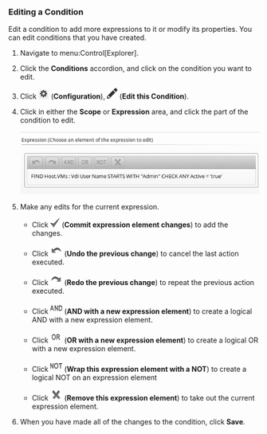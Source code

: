 ### Editing a Condition

Edit a condition to add more expressions to it or modify its properties.
You can edit conditions that you have created.

1.  Navigate to menu:Control\[Explorer\].

2.  Click the **Conditions** accordion, and click on the condition you
    want to edit.

3.  Click ![image](/images/1847.png) (**Configuration**),
    ![image](/images/1851.png) (**Edit this Condition**).

4.  Click in either the **Scope** or **Expression** area, and click the
    part of the condition to edit.

    ![image](/images/1898.png)

5.  Make any edits for the current expression.

      - Click ![image](/images/1863.png) (**Commit expression element
        changes**) to add the changes.

      - Click ![image](/images/1899.png) (**Undo the previous change**)
        to cancel the last action executed.

      - Click ![image](/images/1900.png) (**Redo the previous change**)
        to repeat the previous action executed.

      - Click ![image](/images/1901.png) (**AND with a new expression
        element**) to create a logical AND with a new expression
        element.

      - Click ![image](/images/1902.png) (**OR with a new expression
        element**) to create a logical OR with a new expression element.

      - Click ![image](/images/1903.png) (**Wrap this expression element
        with a NOT**) to create a logical NOT on an expression element

      - Click ![image](/images/1904.png) (**Remove this expression
        element**) to take out the current expression element.

6.  When you have made all of the changes to the condition, click
    **Save**.

